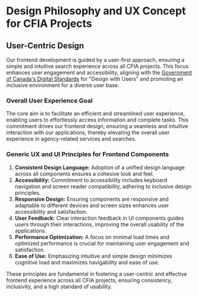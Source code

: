 # Design Philosophy and UX Concept for CFIA Projects

## User-Centric Design

Our frontend development is guided by a user-first approach, ensuring a simple
and intuitive search experience across all CFIA projects. This focus enhances
user engagement and accessibility, aligning with the [Government of Canada's
Digital
Standards](https://www.canada.ca/en/government/system/digital-government/government-canada-digital-standards.html)
for "Design with Users" and promoting an inclusive environment for a diverse
user base.

### Overall User Experience Goal

The core aim is to facilitate an efficient and streamlined user experience,
enabling users to effortlessly access information and complete tasks. This
commitment drives our frontend design, ensuring a seamless and intuitive
interaction with our applications, thereby elevating the overall user
experience in agency-related services and searches.

### Generic UX and UI Principles for Frontend Components

1. **Consistent Design Language:** Adoption of a unified design language across
all components ensures a cohesive look and feel.
2. **Accessibility:** Commitment to accessibility includes keyboard navigation
and screen reader compatibility, adhering to inclusive design principles.
3. **Responsive Design:** Ensuring components are responsive and adaptable to
different devices and screen sizes enhances user accessibility and
satisfaction.
4. **User Feedback:** Clear interaction feedback in UI components guides users
through their interactions, improving the overall usability of the
applications.
5. **Performance Optimization:** A focus on minimal load times and optimized
performance is crucial for maintaining user engagement and satisfaction.
6. **Ease of Use:** Emphasizing intuitive and simple design minimizes cognitive
load and maximizes navigability and ease of use.

These principles are fundamental in fostering a user-centric and effective
frontend experience across all CFIA projects, ensuring consistency,
inclusivity, and a high standard of usability.
